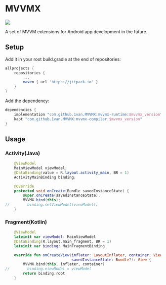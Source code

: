 # MVVMX
[![](https://jitpack.io/v/1van/MVVMX.svg)](https://jitpack.io/#1van/MVVMX)

A set of MVVM extensions for Android app development in the future.

## Setup

Add it in your root build.gradle at the end of repositories:
```gradle
allprojects {
    repositories {
        ...
        maven { url 'https://jitpack.io' }
    }
}
```
Add the dependency:
```gradle
dependencies {
    implementation "com.github.1van.MVVMX:mvvmx-runtime:$mvvmx_version"
    kapt "com.github.1van.MVVMX:mvvmx-compiler:$mvvmx_version"
}

```

## Usage
### Activity(Java)
```java
    @ViewModel
    MainViewModel viewModel;
    @DataBinding(value = R.layout.activity_main, BR = 1)
    ActivityMainBinding binding;

    @Override
    protected void onCreate(Bundle savedInstanceState) {
        super.onCreate(savedInstanceState);
        MVVMX.bind(this);
//        binding.setViewModel(viewModel);
    }
```
### Fragment(Kotlin)
```kotlin
    @ViewModel
    lateinit var viewModel: MainViewModel
    @DataBinding(R.layout.main_fragment, BR = 1)
    lateinit var binding: MainFragmentBinding

    override fun onCreateView(inflater: LayoutInflater, container: ViewGroup?,
                              savedInstanceState: Bundle?): View {
        MVVMX.bind(this, inflater, container)
//        binding.viewModel = viewModel
        return binding.root
    }
```
